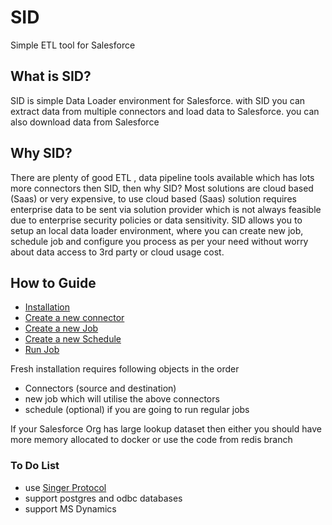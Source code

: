 # SID
Simple ETL tool for Salesforce

## What is SID?
SID is simple Data Loader environment for Salesforce. with SID you can extract data from multiple connectors and load data to Salesforce. you can also download data from Salesforce
## Why SID?
There are plenty of good ETL , data pipeline tools available which has lots more connectors then SID, then why SID? Most solutions are cloud based (Saas) or very expensive, to use cloud based (Saas) solution requires enterprise data to be sent via solution provider which is not always feasible due to enterprise security policies or data sensitivity. SID allows you to setup an local data loader environment, where you can create new job, schedule job and configure you process as per your need without worry about data access to 3rd party or cloud usage cost.

## How to Guide
* [Installation](doco/install.md)
* [Create a new connector](doco/connector.md)
* [Create a new Job](doco/job.md)
* [Create a new Schedule](doco/schedule.md)
* [Run Job](doco/runjob.md)

Fresh installation requires following objects in the order
* Connectors (source and destination)
* new job which will utilise the above connectors
* schedule (optional) if you are going to run regular jobs

If your Salesforce Org has large lookup dataset then either you should have more memory allocated to docker or use the code from redis branch
### To Do List
* use [Singer Protocol](https://www.singer.io/)
* support postgres and odbc databases
* support MS Dynamics